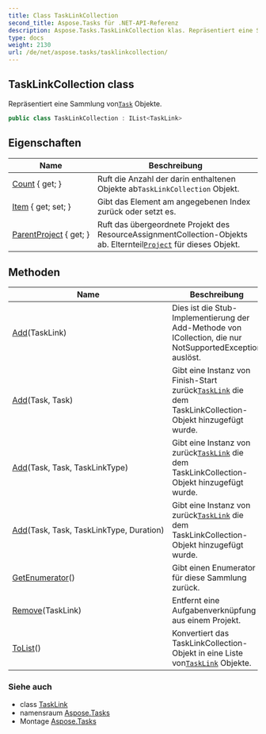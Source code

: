 ```yaml
---
title: Class TaskLinkCollection
second_title: Aspose.Tasks für .NET-API-Referenz
description: Aspose.Tasks.TaskLinkCollection klas. Repräsentiert eine Sammlung vonTask Objekte.
type: docs
weight: 2130
url: /de/net/aspose.tasks/tasklinkcollection/
---
```

## TaskLinkCollection class

Repräsentiert eine Sammlung von[`Task`](../task/) Objekte.

```csharp
public class TaskLinkCollection : IList<TaskLink>
```

## Eigenschaften

| Name | Beschreibung |
| --- | --- |
| [Count](../../aspose.tasks/tasklinkcollection/count/) { get; } | Ruft die Anzahl der darin enthaltenen Objekte ab`TaskLinkCollection` Objekt. |
| [Item](../../aspose.tasks/tasklinkcollection/item/) { get; set; } | Gibt das Element am angegebenen Index zurück oder setzt es. |
| [ParentProject](../../aspose.tasks/tasklinkcollection/parentproject/) { get; } | Ruft das übergeordnete Projekt des ResourceAssignmentCollection-Objekts ab.  Elternteil[`Project`](../project/) für dieses Objekt. |

## Methoden

| Name | Beschreibung |
| --- | --- |
| [Add](../../aspose.tasks/tasklinkcollection/add/#add_3)(TaskLink) | Dies ist die Stub-Implementierung der Add-Methode von ICollection, die nur NotSupportedException auslöst. |
| [Add](../../aspose.tasks/tasklinkcollection/add/#add)(Task, Task) | Gibt eine Instanz von Finish-Start zurück[`TaskLink`](../tasklink/) die dem TaskLinkCollection-Objekt hinzugefügt wurde. |
| [Add](../../aspose.tasks/tasklinkcollection/add/#add_1)(Task, Task, TaskLinkType) | Gibt eine Instanz von zurück[`TaskLink`](../tasklink/) die dem TaskLinkCollection-Objekt hinzugefügt wurde. |
| [Add](../../aspose.tasks/tasklinkcollection/add/#add_2)(Task, Task, TaskLinkType, Duration) | Gibt eine Instanz von zurück[`TaskLink`](../tasklink/) die dem TaskLinkCollection-Objekt hinzugefügt wurde. |
| [GetEnumerator](../../aspose.tasks/tasklinkcollection/getenumerator/)() | Gibt einen Enumerator für diese Sammlung zurück. |
| [Remove](../../aspose.tasks/tasklinkcollection/remove/)(TaskLink) | Entfernt eine Aufgabenverknüpfung aus einem Projekt. |
| [ToList](../../aspose.tasks/tasklinkcollection/tolist/)() | Konvertiert das TaskLinkCollection-Objekt in eine Liste von[`TaskLink`](../tasklink/) Objekte. |

### Siehe auch

* class [TaskLink](../tasklink/)
* namensraum [Aspose.Tasks](../../aspose.tasks/)
* Montage [Aspose.Tasks](../../)



